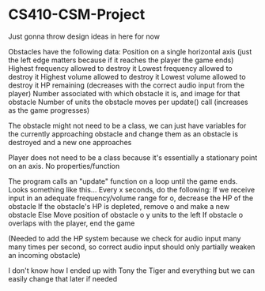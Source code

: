# CS410-CSM-Project

Just gonna throw design ideas in here for now


Obstacles have the following data:
  Position on a single horizontal axis (just the left edge matters because if it reaches the player the game ends)
  Highest frequency allowed to destroy it
  Lowest frequency allowed to destroy it
  Highest volume allowed to destroy it
  Lowest volume allowed to destroy it
  HP remaining (decreases with the correct audio input from the player)
  Number associated with which obstacle it is, and image for that obstacle
  Number of units the obstacle moves per update() call (increases as the game progresses)

The obstacle might not need to be a class, we can just have variables for the currently approaching obstacle and change
them as an obstacle is destroyed and a new one approaches


Player does not need to be a class because it's essentially a stationary point on an axis. No properties/function


The program calls an "update" function on a loop until the game ends. Looks something like this...
Every x seconds, do the following:
  If we receive input in an adequate frequency/volume range for o, decrease the HP of the obstacle
     If the obstacle's HP is depleted, remove o and make a new obstacle
  Else
    Move position of obstacle o y units to the left
    If obstacle o overlaps with the player, end the game

 (Needed to add the HP system because we check for audio input many many times per second, so correct audio input should
   only partially weaken an incoming obstacle)


I don't know how I ended up with Tony the Tiger and everything but we can easily change that later if needed

